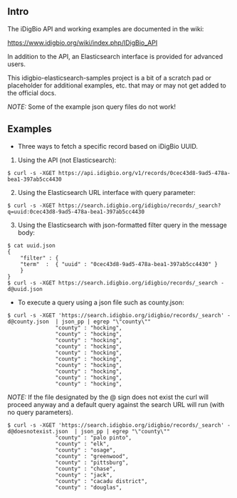 ## Intro

The iDigBio API and working examples are documented in the wiki:

https://www.idigbio.org/wiki/index.php/IDigBio_API

In addition to the API, an Elasticsearch interface is provided for advanced users.

This idigbio-elasticsearch-samples project is a bit of a scratch pad or placeholder for additional examples, etc.
that may or may not get added to the official docs.

*NOTE:* Some of the example json query files do not work!

## Examples

- Three ways to fetch a specific record based on iDigBio UUID.

1. Using the API (not Elasticsearch):

```
$ curl -s -XGET https://api.idigbio.org/v1/records/0cec43d8-9ad5-478a-bea1-397ab5cc4430

```

2. Using the Elasticsearch URL interface with query parameter:

```
$ curl -s -XGET https://search.idigbio.org/idigbio/records/_search?q=uuid:0cec43d8-9ad5-478a-bea1-397ab5cc4430
```

3. Using the Elasticsearch with json-formatted filter query in the message body:

```
$ cat uuid.json
{
    "filter" : {
    "term"  :  { "uuid" : "0cec43d8-9ad5-478a-bea1-397ab5cc4430" }
    }
}
$ curl -s -XGET https://search.idigbio.org/idigbio/records/_search -d@uuid.json
```


- To execute a query using a json file such as county.json:

```
$ curl -s -XGET 'https://search.idigbio.org/idigbio/records/_search' -d@county.json  | json_pp | egrep "\"county\""
               "county" : "hocking",
               "county" : "hocking",
               "county" : "hocking",
               "county" : "hocking",
               "county" : "hocking",
               "county" : "hocking",
               "county" : "hocking",
               "county" : "hocking",
               "county" : "hocking",
               "county" : "hocking",
```

*NOTE:* If the file designated by the @ sign does not exist the curl will proceed anyway and a default query against
the search URL will run (with no query parameters).

```
$ curl -s -XGET 'https://search.idigbio.org/idigbio/records/_search' -d@doesnotexist.json  | json_pp | egrep "\"county\""
               "county" : "palo pinto",
               "county" : "elk",
               "county" : "osage",
               "county" : "greenwood",
               "county" : "pittsburg",
               "county" : "chase",
               "county" : "jack",
               "county" : "cacadu district",
               "county" : "douglas",

```
